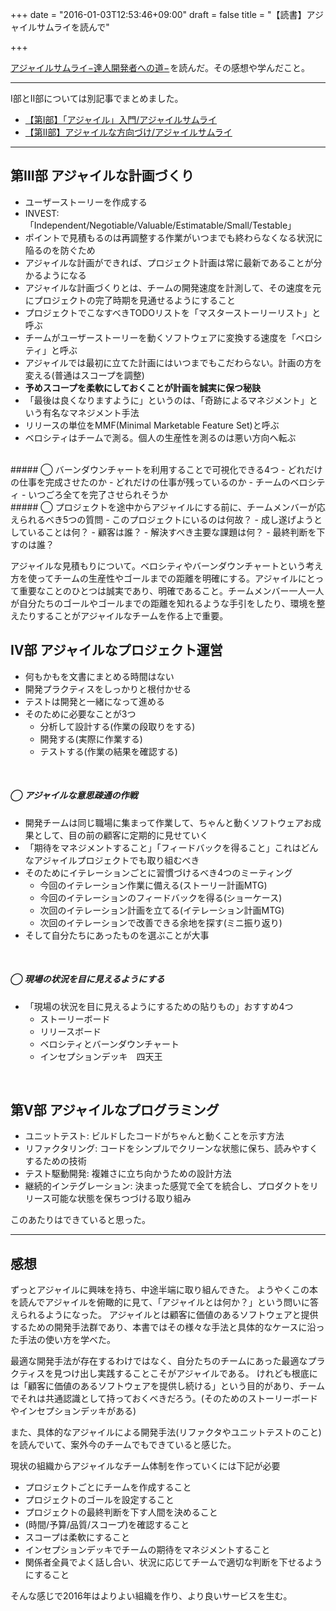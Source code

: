 +++
date = "2016-01-03T12:53:46+09:00"
draft = false
title = "【読書】アジャイルサムライを読んで"

+++

<a rel="nofollow" href="http://www.amazon.co.jp/gp/product/4274068560/ref=as_li_tf_tl?ie=UTF8&camp=247&creative=1211&creativeASIN=4274068560&linkCode=as2&tag=kotazi-22">アジャイルサムライ−達人開発者への道−</a><img src="http://ir-jp.amazon-adsystem.com/e/ir?t=kotazi-22&l=as2&o=9&a=4274068560" width="1" height="1" border="0" alt="" style="border:none !important; margin:0px !important;" />を読んだ。その感想や学んだこと。

<hr>

Ⅰ部とⅡ部については別記事でまとめました。

- [【第Ⅰ部】「アジャイル」入門/アジャイルサムライ](./../../20151227_ajail)
- [【第Ⅱ部】アジャイルな方向づけ/アジャイルサムライ](./../../20151228_ajail)

<hr>

## 第Ⅲ部 アジャイルな計画づくり

- ユーザーストーリーを作成する
- INVEST: 「Independent/Negotiable/Valuable/Estimatable/Small/Testable」
- ポイントで見積もるのは再調整する作業がいつまでも終わらなくなる状況に陥るのを防ぐため
- アジャイルな計画ができれば、プロジェクト計画は常に最新であることが分かるようになる
- アジャイルな計画づくりとは、チームの開発速度を計測して、その速度を元にプロジェクトの完了時期を見通せるようにすること
- プロジェクトでこなすべきTODOリストを「マスターストーリーリスト」と呼ぶ
- チームがユーザーストーリーを動くソフトウェアに変換する速度を「ベロシティ」と呼ぶ
- アジャイルでは最初に立てた計画にはいつまでもこだわらない。計画の方を変える(普通はスコープを調整)
- **予めスコープを柔軟にしておくことが計画を誠実に保つ秘訣**
- 「最後は良くなりますように」というのは、「奇跡によるマネジメント」という有名なマネジメント手法
- リリースの単位をMMF(Minimal Marketable Feature Set)と呼ぶ
- ベロシティはチームで測る。個人の生産性を測るのは悪い方向へ転ぶ

<br> 
##### ◯ バーンダウンチャートを利用することで可視化できる4つ
  - どれだけの仕事を完成させたのか
  - どれだけの仕事が残っているのか
  - チームのベロシティ
  - いつごろ全てを完了させられそうか

<br>
##### ◯ プロジェクトを途中からアジャイルにする前に、チームメンバーが応えられるべき5つの質問
  - このプロジェクトにいるのは何故？
  - 成し遂げようとしていることは何？
  - 顧客は誰？
  - 解決すべき主要な課題は何？
  - 最終判断を下すのは誰？

<br>

アジャイルな見積もりについて。ベロシティやバーンダウンチャートという考え方を使ってチームの生産性やゴールまでの距離を明確にする。アジャイルにとって重要なことのひとつは誠実であり、明確であること。チームメンバー一人一人が自分たちのゴールやゴールまでの距離を知れるような手引をしたり、環境を整えたりすることがアジャイルなチームを作る上で重要。

## Ⅳ部 アジャイルなプロジェクト運営

- 何もかもを文書にまとめる時間はない
- 開発プラクティスをしっかりと根付かせる
- テストは開発と一緒になって進める
- そのために必要なことが3つ
  - 分析して設計する(作業の段取りをする)
  - 開発する(実際に作業する)
  - テストする(作業の結果を確認する)

<br>

##### ◯ アジャイルな意思疎通の作戦

- 開発チームは同じ職場に集まって作業して、ちゃんと動くソフトウェアお成果として、目の前の顧客に定期的に見せていく
- 「期待をマネジメントすること」「フィードバックを得ること」これはどんなアジャイルプロジェクトでも取り組むべき
- そのためにイテレーションごとに習慣づけるべき4つのミーティング
  - 今回のイテレーション作業に備える(ストーリー計画MTG)
  - 今回のイテレーションのフィードバックを得る(ショーケース)
  - 次回のイテレーション計画を立てる(イテレーション計画MTG)
  - 次回のイテレーションで改善できる余地を探す(ミニ振り返り)
- そして自分たちにあったものを選ぶことが大事

<br>

##### ◯ 現場の状況を目に見えるようにする

- 「現場の状況を目に見えるようにするための貼りもの」おすすめ4つ
  - ストーリーボード
  - リリースボード
  - ベロシティとバーンダウンチャート
  - インセプションデッキ　四天王

<br>

## 第Ⅴ部 アジャイルなプログラミング

- ユニットテスト: ビルドしたコードがちゃんと動くことを示す方法
- リファクタリング: コードをシンプルでクリーンな状態に保ち、読みやすくするための技術
- テスト駆動開発: 複雑さに立ち向かうための設計方法
- 継続的インテグレーション: 決まった感覚で全てを統合し、プロダクトをリリース可能な状態を保ちつづける取り組み

このあたりはできていると思った。

<hr>

## 感想

ずっとアジャイルに興味を持ち、中途半端に取り組んできた。
ようやくこの本を読んでアジャイルを俯瞰的に見て、「アジャイルとは何か？」という問いに答えられるようになった。
アジャイルとは顧客に価値のあるソフトウェアと提供するための開発手法群であり、本書ではその様々な手法と具体的なケースに沿った手法の使い方を学べた。

最適な開発手法が存在するわけではなく、自分たちのチームにあった最適なプラクティスを見つけ出し実践することこそがアジャイルである。
けれども根底には「顧客に価値のあるソフトウェアを提供し続ける」という目的があり、チームでそれは共通認識として持っておくべきだろう。(そのためのストーリーボードやインセプションデッキがある)

また、具体的なアジャイルによる開発手法(リファクタやユニットテストのこと)を読んでいて、案外今のチームでもできていると感じた。

現状の組織からアジャイルなチーム体制を作っていくには下記が必要

- プロジェクトごとにチームを作成すること
- プロジェクトのゴールを設定すること
- プロジェクトの最終判断を下す人間を決めること
- (時間/予算/品質/スコープ)を確認すること
- スコープは柔軟にすること
- インセプションデッキでチームの期待をマネジメントすること
- 関係者全員でよく話し合い、状況に応じてチームで適切な判断を下せるようにすること

そんな感じで2016年はよりよい組織を作り、より良いサービスを生む。

